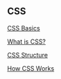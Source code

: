 ## CSS
[CSS Basics](https://developer.mozilla.org/en-US/docs/Learn/Getting_started_with_the_web/CSS_basics)

[What is CSS?](https://developer.mozilla.org/en-US/docs/Learn/CSS/First_steps/What_is_CSS)

[CSS Structure](https://developer.mozilla.org/en-US/docs/Learn/CSS/First_steps/How_CSS_is_structured)

[How CSS Works](https://developer.mozilla.org/en-US/docs/Learn/CSS/First_steps/How_CSS_works)
